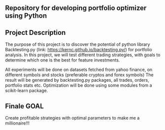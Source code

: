 Repository for developing portfolio optimizer using Python
-----------------------------------------------------------------

Project Description
-----------------------------------------------------------------
The purpose of this project is to discover the potential of python library Backtesting.py (link: https://kernc.github.io/backtesting.py/) for portfolio analysis. 
In this project, we will test different trading strategies, with goals to determine which one is the best for feature investments.

All experiments will be done on datasets fetched from yahoo finance, on different symbols and stocks (preferable cryptos and forex symbols)
The result will be generated by backtesting.py packages, all trades, orders, portfolio stats etc.
Optimization will be done using some modules from a scikit-learn package.

Finale GOAL
-----------------------------------------------------------------
Create profitable strategies with optimal parameters to make me a millionaire!!!

